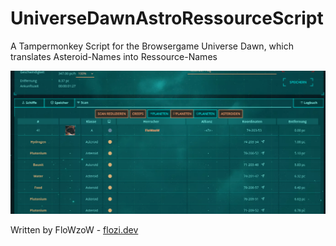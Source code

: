 # UniverseDawnAstroRessourceScript

A Tampermonkey Script for the Browsergame Universe Dawn, which translates Asteroid-Names into Ressource-Names

![picture of the universe dawn scanner in the fleet-overview](scanner.png)

Written by FloWzoW - [flozi.dev](https://flozi.dev)
